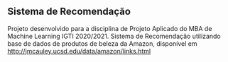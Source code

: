 ## Sistema de Recomendação ##
Projeto desenvolvido para a disciplina de Projeto Aplicado do MBA de Machine Learning IGTI 2020/2021.
Sistema de Recomendação utilizando base de dados de produtos de beleza da Amazon, disponível em http://jmcauley.ucsd.edu/data/amazon/links.html
